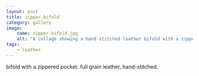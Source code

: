 ```yaml
---
layout: post
title: zipper bifold
category: gallery
image: 
    name: zipper-bifold.jpg
    alt: "A collage showing a hand-stitched leather bifold with a zippered coin pocket on one exterior side."
tags:
    - leather
---
```


bifold with a zippered pocket. full grain leather, hand-stitched.
